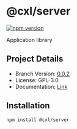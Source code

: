 # @cxl/server 
	
[![npm version](https://badge.fury.io/js/%40cxl%2Fserver.svg)](https://badge.fury.io/js/%40cxl%2Fserver)

Application library

## Project Details

-   Branch Version: [0.0.2](https://npmjs.com/package/@cxl/server/v/0.0.2)
-   License: GPL-3.0
-   Documentation: [Link](https://cxlio.github.io/cxl/server)

## Installation

	npm install @cxl/server

